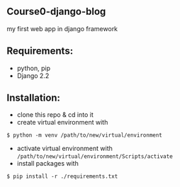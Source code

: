 ## Course0-django-blog

my first web app in django framework

## Requirements:

- python, pip
- Django 2.2

## Installation:

- clone this repo & cd into it
- create virtual environment with

```
$ python -m venv /path/to/new/virtual/environment
```

- activate virtual environment with `/path/to/new/virtual/environment/Scripts/activate`
- install packages with

```
$ pip install -r ./requirements.txt
```
